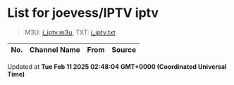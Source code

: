 # List for **joevess/IPTV iptv**

> M3U: [j_iptv.m3u](/j_iptv.m3u), TXT: [j_iptv.txt](/txt/j_iptv.txt)

| No. | Channel Name | From | Source |
| --- | ------------ | ---- | ------ |


Updated at **Tue Feb 11 2025 02:48:04 GMT+0000 (Coordinated Universal Time)**
